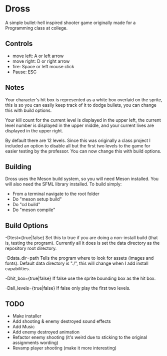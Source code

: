 # Dross

A simple bullet-hell inspired shooter game originally made for a Programming class at college.

## Controls
- move left: A or left arrow
- move right: D or right arrow
- fire: Space or left mouse click
- Pause: ESC

## Notes

Your character's hit box is represented as a white box overlaid on the sprite, this is so you can easily keep track of it to dodge bullets, you can change this with build options.

Your kill count for the current level is displayed in the upper left, the current level number is displayed in the upper middle, and your current lives are displayed in the upper right.

By default there are 12 levels. Since this was originally a class project I included an option to disable all but the first two levels to the game for easier testing by the professor. You can now change this with build options.

## Building

Dross uses the Meson build system, so you will need Meson installed. You will also need the SFML library installed. To build simply:
- From a terminal navigate to the root folder
- Do "meson setup build"
- Do "cd build"
- Do "meson compile"

## Build Options

-Dtest={true|false}
    Set this to true if you are doing a non-install build (that is, testing the program). Currently all it does is set the data directory as the repository root directory.

-Ddata_dir=path
    Tells the program where to look for assets (images and fonts). Default data directory is "./", this will change when I add install capabilities.

-Dhit_box={true|false}
    If false use the sprite bounding box as the hit box.

-Dall_levels={true|false}
    If false only play the first two levels.

## TODO

- Make installer
- Add shooting & enemy destroyed sound effects
- Add Music
- Add enemy destroyed animation
- Refactor enemy shooting (it's weird due to sticking to the original assignments wording)
- Revamp player shooting (make it more interesting)